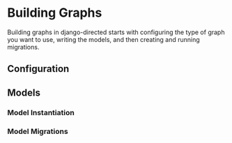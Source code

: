 # Building Graphs



Building graphs in django-directed starts with configuring the type of graph you want to use, writing the models, and then creating and running migrations.



## Configuration


## Models


### Model Instantiation


### Model Migrations
